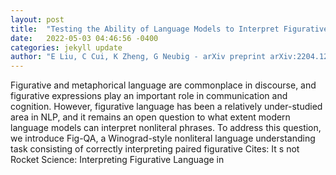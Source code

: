 ```yaml
---
layout: post
title:  "Testing the Ability of Language Models to Interpret Figurative Language"
date:   2022-05-03 04:46:56 -0400
categories: jekyll update
author: "E Liu, C Cui, K Zheng, G Neubig - arXiv preprint arXiv:2204.12632, 2022"
---
```

Figurative and metaphorical language are commonplace in discourse, and figurative expressions play an important role in communication and cognition. However, figurative language has been a relatively under-studied area in NLP, and it remains an open question to what extent modern language models can interpret nonliteral phrases. To address this question, we introduce Fig-QA, a Winograd-style nonliteral language understanding task consisting of correctly interpreting paired figurative Cites: It s not Rocket Science: Interpreting Figurative Language in